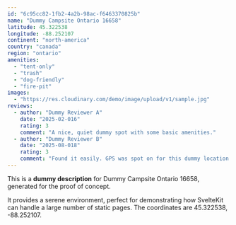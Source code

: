 ```yaml
---
id: "6c95cc82-1fb2-4a2b-98ac-f6463370825b"
name: "Dummy Campsite Ontario 16658"
latitude: 45.322538
longitude: -88.252107
continent: "north-america"
country: "canada"
region: "ontario"
amenities:
  - "tent-only"
  - "trash"
  - "dog-friendly"
  - "fire-pit"
images:
  - "https://res.cloudinary.com/demo/image/upload/v1/sample.jpg"
reviews:
  - author: "Dummy Reviewer A"
    date: "2025-02-016"
    rating: 3
    comment: "A nice, quiet dummy spot with some basic amenities."
  - author: "Dummy Reviewer B"
    date: "2025-08-018"
    rating: 3
    comment: "Found it easily. GPS was spot on for this dummy location."
---
```


This is a **dummy description** for Dummy Campsite Ontario 16658, generated for the proof of concept.

It provides a serene environment, perfect for demonstrating how SvelteKit can handle a large number of static pages. The coordinates are 45.322538, -88.252107.
